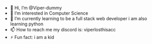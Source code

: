 - 👋 Hi, I’m @Viper-dummy
- 👀 I’m interested in Computer Science
- 🌱 I’m currently learning to be a full stack web developer i am also learning python
- 📫 How to reach me  my discord is: viperlosthisacc
- ⚡ Fun fact: i am a kid

